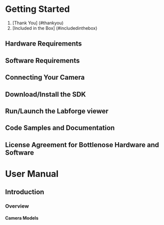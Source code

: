 # **Getting Started**
1. [Thank You] (#thankyou)
2. [Included in the Box] (#includedinthebox)
## Hardware Requirements
## Software Requirements
## Connecting Your Camera
## Download/Install the SDK
## Run/Launch the Labforge viewer
## Code Samples and Documentation
## License Agreement for Bottlenose Hardware and Software



# **User Manual**
## Introduction
### Overview
#### Camera Models
